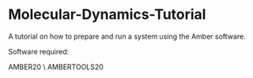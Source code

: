 # Molecular-Dynamics-Tutorial
A tutorial on how to prepare and run a system using the Amber software.

Software required: 

AMBER20 \\
AMBERTOOLS20
